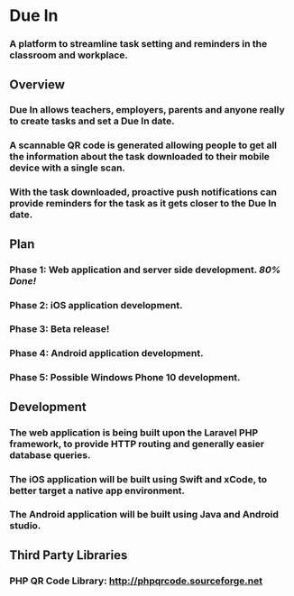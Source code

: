 # Due In
### A platform to streamline task setting and reminders in the classroom and workplace.
## Overview
### Due In allows teachers, employers, parents and anyone really to create tasks and set a Due In date.
### A scannable QR code is generated allowing people to get all the information about the task downloaded to their mobile device with a single scan.
### With the task downloaded, proactive push notifications can provide reminders for the task as it gets closer to the Due In date.
## Plan
### Phase 1: Web application and server side development. *80% Done!*
### Phase 2: iOS application development.
### Phase 3: Beta release!
### Phase 4: Android application development.
### Phase 5: Possible Windows Phone 10 development.
## Development
### The web application is being built upon the Laravel PHP framework, to provide HTTP routing and generally easier database queries.
### The iOS application will be built using Swift and xCode, to better target a native app environment.
### The Android application will be built using Java and Android studio.
## Third Party Libraries
### PHP QR Code Library: http://phpqrcode.sourceforge.net
